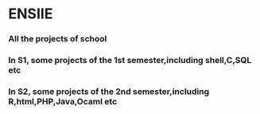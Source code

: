   # ENSIIE
### All the projects of school
### In S1, some projects of the 1st semester,including shell,C,SQL etc
### In S2, some projects of the 2nd semester,including R,html,PHP,Java,Ocaml etc
